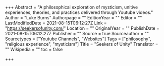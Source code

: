 +++
Abstract = "A philosophical exploration of mysticism, unitive experiences, theories, and practices delivered through Youtube videos."
Author = "Luke Burns"
Authorpage = ""
EditionYear = ""
Editor = ""
LastModifiedDate = 2021-08-15T06:12:27Z
Link = "https://seekersofunity.com/"
Location = ""
OriginalYear = ""
PublishDate = 2021-08-15T06:12:27Z
Publisher = ""
Source = true
Sourceauthor = ""
Sourcetypes = ["Youtube Channels", "Websites"]
Tags = ["philosophy", "religious experience", "mysticism"]
Title = "Seekers of Unity"
Translator = ""
Wikipedia = ""
toc = false

+++
